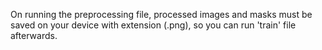 On running the preprocessing file, processed images and masks must be saved on your device with extension (.png), so you can run 'train' file afterwards.
